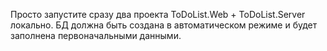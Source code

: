 Просто запустите сразу два проекта ToDoList.Web + ToDoList.Server локально.
БД должна быть создана в автоматическом режиме и будет заполнена первоначальными данными.


